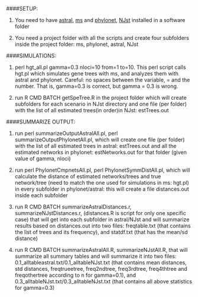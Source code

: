 ####SETUP:

1. You need to have [astral](https://github.com/smirarab/ASTRAL),
[ms](http://home.uchicago.edu/rhudson1/source/mksamples/msdir/msdoc.pdf)
and [phylonet](http://bioinfo.cs.rice.edu/phylonet),
[NJst](https://code.google.com/archive/p/phybase/downloads) installed
in a software folder

2. You need a project folder with all the scripts and create four
subfolders inside the project folder: ms, phylonet, astral, NJst

####SIMULATIONS:

1. perl hgt_all.pl gamma=0.3 nloci=10 from=1 to=10. This perl script
calls hgt.pl which simulates gene trees with ms, and analyzes them
with astral and phylonet.  Careful: no spaces between the variable, =
and the number. That is, gamma=0.3 is correct, but gamma = 0.3 is
wrong.

2. run R CMD BATCH getSpeTree.R in the project folder which will
create subfolders for each scenario in NJst directory and one file
(per folder) with the list of all estimated trees(in order)in NJst:
estTrees.out


####SUMMARIZE OUTPUT:

1. run perl summarizeOutputAstralAll.pl, perl
       summarizeOutputPhylonetAll.pl, which will create one file (per
       folder) with the list of all estimated trees in astral:
       estTrees.out and all the estimated networks in phylonet:
       estNetworks.out for that folder (given value of gamma, nloci)

2. run perl PhylonetCmpnetsAll.pl, perl PhylonetSymmDistAll.pl, which
       will calculate the distance of estimated networks/trees and
       true network/tree (need to match the one used for simulations
       in ms: hgt.pl) in every subfolder in phylonet/astral: this will
       create a file distances.out inside each subfolder

3. run R CMD BATCH summarizeAstralDistances.r,
                   summarizeNJstDistances.r, (distances.R is script
                   for only one specific case) that will get into each
                   subfolder in astral/NJst and will summarize results
                   based on distances.out into two files:
                   freqtable.txt (that contains the list of trees and
                   its frequency), and statdf.txt (that has the
                   mean/sd distance)

4. run R CMD BATCH summarizeAstralAll.R, summarizeNJstAll.R, that will
                   summarize all summary tables and will summarize it
                   into two files:
                   0.1_alltableastral.txt/0.1_alltableNJst.txt (that
                   contains mean distances, std distances,
                   freqtrueetree, freq2ndtree, freq3rdtree,
                   freq4thtree and freqothertree according to n for
                   gamma=0.1), and
                   0.3_alltableNJst.txt/0.3_alltableNJst.txt (that
                   contains all above statistics for gamma=0.3)

